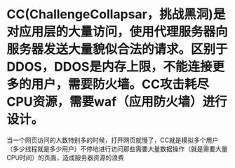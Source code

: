 #  CC(ChallengeCollapsar，挑战黑洞)是对应用层的大量访问，使用代理服务器向服务器发送大量貌似合法的请求。区别于DDOS，DDOS是内存上限，不能连接更多的用户，需要防火墙。CC攻击耗尽CPU资源，需要waf（应用防火墙）进行设计。
当一个网页访问的人数特别多的时候，打开网页就慢了，CC就是模拟多个用户（多少线程就是多少用户）不停地进行访问那些需要大量数据操作（就是需要大量CPU时间）的页面，造成服务器资源的浪费


